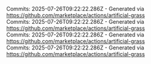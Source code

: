 Commits: 2025-07-26T09:22:22.286Z - Generated via https://github.com/marketplace/actions/artificial-grass
<br>
Commits: 2025-07-26T09:22:22.286Z - Generated via https://github.com/marketplace/actions/artificial-grass
<br>
Commits: 2025-07-26T09:22:22.286Z - Generated via https://github.com/marketplace/actions/artificial-grass
<br>
Commits: 2025-07-26T09:22:22.286Z - Generated via https://github.com/marketplace/actions/artificial-grass
<br>
